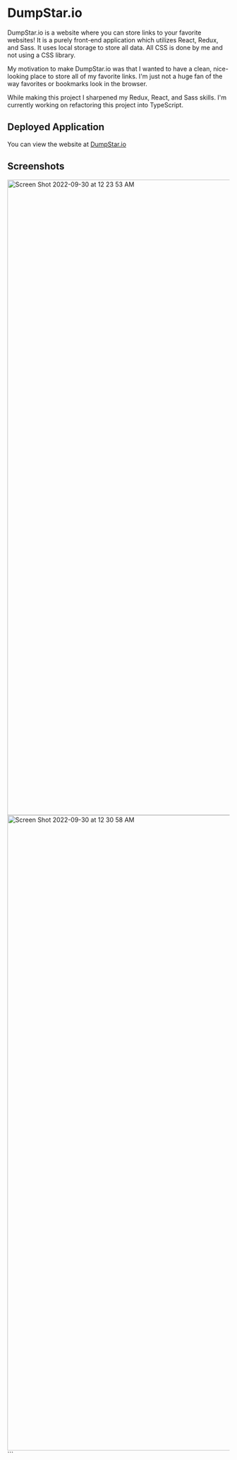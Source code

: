 <h1> DumpStar.io </h1>
<p> DumpStar.io is a website where you can store links to your favorite websites! It is a purely front-end application which utilizes React, Redux, and Sass. It uses local storage to store all data. All CSS is done by me and not using a CSS library.
</p>
<p> My motivation to make DumpStar.io was that I wanted to have a clean, nice-looking place to store all of my favorite links. I'm just not a huge fan of the way favorites or bookmarks look in the browser. </p>

<p> While making this project I sharpened my Redux, React, and Sass skills. I'm currently working on refactoring this project into TypeScript. </p>

<h2> Deployed Application </h2>
<p> You can view the website at <a href="https://dumpstar.io/"> DumpStar.io </a> </p>

<h2> Screenshots </h2>

<img width="1440" alt="Screen Shot 2022-09-30 at 12 23 53 AM" src="https://user-images.githubusercontent.com/82760568/193215672-454df6b3-1a43-45ce-b902-39434584c467.png">

<img width="1440" alt="Screen Shot 2022-09-30 at 12 30 58 AM" src="https://user-images.githubusercontent.com/82760568/193215941-c5d80c3a-2cab-4142-9319-a23ba9f700cc.png">
```
